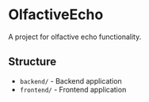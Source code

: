 # OlfactiveEcho

A project for olfactive echo functionality.

## Structure

- `backend/` - Backend application
- `frontend/` - Frontend application


